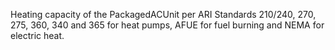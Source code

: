 Heating capacity of the PackagedACUnit per ARI Standards 210/240, 270, 275, 360, 340 and 365 for heat pumps, AFUE for fuel burning and NEMA for electric heat.